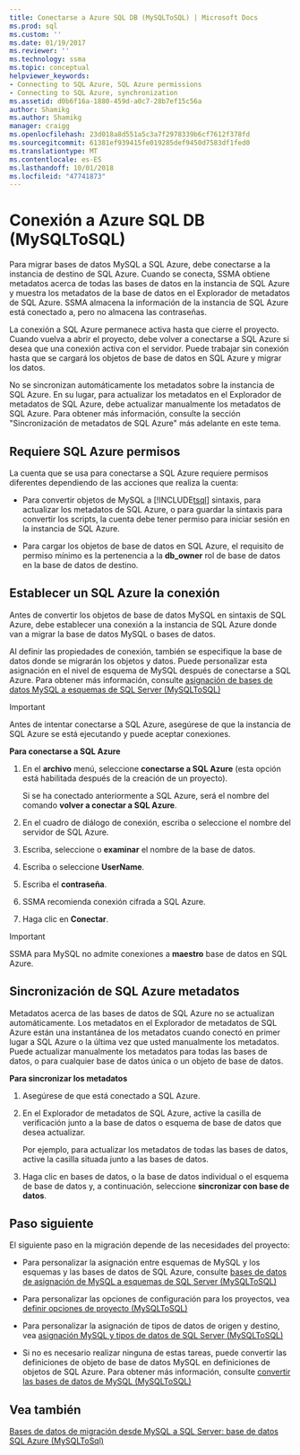 ```yaml
---
title: Conectarse a Azure SQL DB (MySQLToSQL) | Microsoft Docs
ms.prod: sql
ms.custom: ''
ms.date: 01/19/2017
ms.reviewer: ''
ms.technology: ssma
ms.topic: conceptual
helpviewer_keywords:
- Connecting to SQL Azure, SQL Azure permissions
- Connecting to SQL Azure, synchronization
ms.assetid: d0b6f16a-1880-459d-a0c7-28b7ef15c56a
author: Shamikg
ms.author: Shamikg
manager: craigg
ms.openlocfilehash: 23d018a8d551a5c3a7f2978339b6cf7612f378fd
ms.sourcegitcommit: 61381ef939415fe019285def9450d7583df1fed0
ms.translationtype: MT
ms.contentlocale: es-ES
ms.lasthandoff: 10/01/2018
ms.locfileid: "47741873"
---
```

# <a name="connecting-to-azure-sql-db-mysqltosql"></a>Conexión a Azure SQL DB (MySQLToSQL)
Para migrar bases de datos MySQL a SQL Azure, debe conectarse a la instancia de destino de SQL Azure. Cuando se conecta, SSMA obtiene metadatos acerca de todas las bases de datos en la instancia de SQL Azure y muestra los metadatos de la base de datos en el Explorador de metadatos de SQL Azure. SSMA almacena la información de la instancia de SQL Azure está conectado a, pero no almacena las contraseñas.  
  
La conexión a SQL Azure permanece activa hasta que cierre el proyecto. Cuando vuelva a abrir el proyecto, debe volver a conectarse a SQL Azure si desea que una conexión activa con el servidor. Puede trabajar sin conexión hasta que se cargará los objetos de base de datos en SQL Azure y migrar los datos.  
  
No se sincronizan automáticamente los metadatos sobre la instancia de SQL Azure. En su lugar, para actualizar los metadatos en el Explorador de metadatos de SQL Azure, debe actualizar manualmente los metadatos de SQL Azure. Para obtener más información, consulte la sección "Sincronización de metadatos de SQL Azure" más adelante en este tema.  
  
## <a name="required-sql-azure-permissions"></a>Requiere SQL Azure permisos  
La cuenta que se usa para conectarse a SQL Azure requiere permisos diferentes dependiendo de las acciones que realiza la cuenta:  
  
-   Para convertir objetos de MySQL a [!INCLUDE[tsql](../../includes/tsql-md.md)] sintaxis, para actualizar los metadatos de SQL Azure, o para guardar la sintaxis para convertir los scripts, la cuenta debe tener permiso para iniciar sesión en la instancia de SQL Azure.  
  
-   Para cargar los objetos de base de datos en SQL Azure, el requisito de permiso mínimo es la pertenencia a la **db_owner** rol de base de datos en la base de datos de destino.  
  
## <a name="establishing-a-sql-azure-connection"></a>Establecer un SQL Azure la conexión  
Antes de convertir los objetos de base de datos MySQL en sintaxis de SQL Azure, debe establecer una conexión a la instancia de SQL Azure donde van a migrar la base de datos MySQL o bases de datos.  
  
Al definir las propiedades de conexión, también se especifique la base de datos donde se migrarán los objetos y datos. Puede personalizar esta asignación en el nivel de esquema de MySQL después de conectarse a SQL Azure. Para obtener más información, consulte [asignación de bases de datos MySQL a esquemas de SQL Server &#40;MySQLToSQL&#41;](../../ssma/mysql/mapping-mysql-databases-to-sql-server-schemas-mysqltosql.md)  
  
> [!IMPORTANT]  
> Antes de intentar conectarse a SQL Azure, asegúrese de que la instancia de SQL Azure se está ejecutando y puede aceptar conexiones.  
  
**Para conectarse a SQL Azure**  
  
1.  En el **archivo** menú, seleccione **conectarse a SQL Azure** (esta opción está habilitada después de la creación de un proyecto).  
  
    Si se ha conectado anteriormente a SQL Azure, será el nombre del comando **volver a conectar a SQL Azure**.  
  
2.  En el cuadro de diálogo de conexión, escriba o seleccione el nombre del servidor de SQL Azure.  
  
3.  Escriba, seleccione o **examinar** el nombre de la base de datos.  
  
4.  Escriba o seleccione **UserName**.  
  
5.  Escriba el **contraseña**.  
  
6.  SSMA recomienda conexión cifrada a SQL Azure.  
  
7.  Haga clic en **Conectar**.  
  
> [!IMPORTANT]  
> SSMA para MySQL no admite conexiones a **maestro** base de datos en SQL Azure.  
  
## <a name="synchronizing-sql-azure-metadata"></a>Sincronización de SQL Azure metadatos  
Metadatos acerca de las bases de datos de SQL Azure no se actualizan automáticamente. Los metadatos en el Explorador de metadatos de SQL Azure están una instantánea de los metadatos cuando conectó en primer lugar a SQL Azure o la última vez que usted manualmente los metadatos. Puede actualizar manualmente los metadatos para todas las bases de datos, o para cualquier base de datos única o un objeto de base de datos.  
  
**Para sincronizar los metadatos**  
  
1.  Asegúrese de que está conectado a SQL Azure.  
  
2.  En el Explorador de metadatos de SQL Azure, active la casilla de verificación junto a la base de datos o esquema de base de datos que desea actualizar.  
  
    Por ejemplo, para actualizar los metadatos de todas las bases de datos, active la casilla situada junto a las bases de datos.  
  
3.  Haga clic en bases de datos, o la base de datos individual o el esquema de base de datos y, a continuación, seleccione **sincronizar con base de datos**.  
  
## <a name="next-step"></a>Paso siguiente  
El siguiente paso en la migración depende de las necesidades del proyecto:  
  
-   Para personalizar la asignación entre esquemas de MySQL y los esquemas y las bases de datos de SQL Azure, consulte [bases de datos de asignación de MySQL a esquemas de SQL Server &#40;MySQLToSQL&#41;](../../ssma/mysql/mapping-mysql-databases-to-sql-server-schemas-mysqltosql.md)  
  
-   Para personalizar las opciones de configuración para los proyectos, vea [definir opciones de proyecto &#40;MySQLToSQL&#41;](../../ssma/mysql/setting-project-options-mysqltosql.md)  
  
-   Para personalizar la asignación de tipos de datos de origen y destino, vea [asignación MySQL y tipos de datos de SQL Server &#40;MySQLToSQL&#41;](../../ssma/mysql/mapping-mysql-and-sql-server-data-types-mysqltosql.md)  
  
-   Si no es necesario realizar ninguna de estas tareas, puede convertir las definiciones de objeto de base de datos MySQL en definiciones de objetos de SQL Azure. Para obtener más información, consulte [convertir las bases de datos de MySQL &#40;MySQLToSQL&#41;](../../ssma/mysql/converting-mysql-databases-mysqltosql.md)  
  
## <a name="see-also"></a>Vea también  
[Bases de datos de migración desde MySQL a SQL Server: base de datos SQL Azure &#40;MySQLToSql&#41;](../../ssma/mysql/migrating-mysql-databases-to-sql-server-azure-sql-db-mysqltosql.md)  
  

